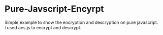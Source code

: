# Pure-Javscript-Encyrpt
Simple example to show the encryption and descryption on pure javascript.
I used aes.js to encrypt and descrypt.
